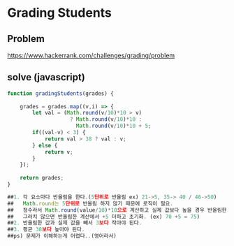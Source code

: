 # Grading Students

## Problem
https://www.hackerrank.com/challenges/grading/problem

## solve (javascript)
```javascript
function gradingStudents(grades) {
        
    grades = grades.map((v,i) => {
        let val = (Math.round(v/10)*10 > v) 
                    ? Math.round(v/10)*10 :
                      Math.round(v/10)*10 + 5;
        if((val-v) < 3) {
            return val > 38 ? val : v;
        } else {
            return v;
        }
    });
    
    return grades;
}

##1. 각 요소마다 반올림을 한다.(5단위로 반올림 ex) 21->5, 35-> 40 / 46->50) 
##   Math.round는 5단위로 반올림 하지 않기 때문에 로직이 필요.
##   정수라서 Math.round(value/10)*10으로 계산하고 실제 값보다 높을 경우 반올림한 값으로 초기화 
##   그러치 않으면 반올림한 계산에서 +5 더하고 초기화. (ex) 70 +5 = 75)
##2. 반올림한 값과 실제 값을 빼서 3보다 작아야 된다. 
##3. 평균 38보다 높아야 된다.
##ps) 문제가 이해하는게 어렵다..(영어라서)

